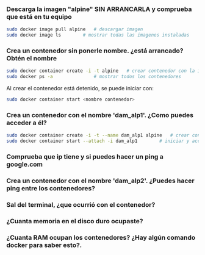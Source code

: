 ### Descarga la imagen "alpine" SIN ARRANCARLA y comprueba que está en tu equipo
```sh
sudo docker image pull alpine	# descargar imagen
sudo docker image ls		# mostrar todas las imagenes instaladas
```
### Crea un contenedor sin ponerle nombre. ¿está arrancado? Obtén el nombre
```sh
sudo docker container create -i -t alpine	# crear contenedor con la imagen de alpine
sudo docker ps -a				# mostrar todos los contenedores
```
Al crear el contenedor está detenido, se puede iniciar con:
```sh
sudo docker container start <nombre contenedor>
```
### Crea un contenedor con el nombre 'dam_alp1'. ¿Como puedes acceder a él?
```sh
sudo docker container create -i -t --name dam_alp1 alpine 	# crear contenedor con el nombre dam_alp1
sudo docker container start --attach -i dam_alp1		# iniciar y acceder al contenedor
```
### Comprueba que ip tiene y si puedes hacer un ping a google.com

### Crea un contenedor con el nombre 'dam_alp2'. ¿Puedes hacer ping entre los contenedores?

### Sal del terminal, ¿que ocurrió con el contenedor?

### ¿Cuanta memoria en el disco duro ocupaste?

### ¿Cuanta RAM ocupan los contenedores? ¿Hay algún comando docker para saber esto?.
